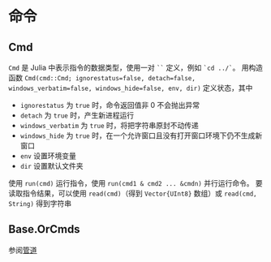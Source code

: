 # 命令
## Cmd
`Cmd` 是 Julia 中表示指令的数据类型，使用一对 ``` `` ``` 定义，例如 `` `cd ../` ``。
用构造函数 `Cmd(cmd::Cmd; ignorestatus=false, detach=false, windows_verbatim=false, windows_hide=false, env, dir)` 定义状态，其中
* `ignorestatus` 为 `true` 时，命令返回值非 0 不会抛出异常
* `detach` 为 `true` 时，产生新进程运行
* `windows_verbatim` 为 `true` 时，将把字符串原封不动传递
* `windows_hide` 为 `true` 时，在一个允许窗口且没有打开窗口环境下仍不生成新窗口
* `env` 设置环境变量
* `dir` 设置默认文件夹

使用 `run(cmd)` 运行指令，使用 `run(cmd1 & cmd2 ... &cmdn)` 并行运行命令。
要读取指令结果，可以使用 `read(cmd)`（得到 `Vector{UInt8}` 数组）或 `read(cmd, String)` 得到字符串

## Base.OrCmds
参阅[管道](io.md#管道)
